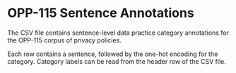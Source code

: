 # OPP-115 Sentence Annotations

The CSV file contains sentence-level data practice category annotations for the OPP-115 corpus of privacy policies. 

Each row contains a sentence, followed by the one-hot encoding for the category. Category labels can be read from the header row of the CSV file.
